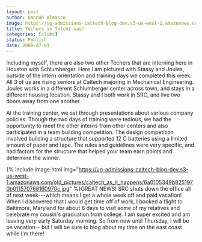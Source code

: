```yaml
---
layout: post
author: Dannah Almasco
image: https://ug-admissions-caltech-blog-dev.s3-us-west-1.amazonaws.com/old_pictures/caltech_as_it_happens/6a0105349b8251970b0115716ba11c970b.jpg
title: Techers in Te(ch)-xas!
categories: [clubs]
status: Publish
date: 2009-07-01
---
```


Including myself, there are also two other Techers that are interning here in Houston with Schlumberger. Here I am pictured with Stassy and Joules, outside of the intern orientation and training days we completed this week. All 3 of us are rising seniors at Caltech majoring in Mechanical Engineering. Joules works in a different Schlumberger center across town, and stays in a different housing location. Stassy and I both work in SRC, and live two doors away from one another.

At the training center, we sat through presentations about various company policies. Though the two days of training were tedious, we had the opportunity to meet the other interns from other centers and also participated in a team building competition. The design competition involved building a structure that supported 12 C batteries using a limited amount of paper and tape. The rules and guidelines were very specific, and had factors for the structure that helped your team earn points and determine the winner.


{% include image.html img="https://ug-admissions-caltech-blog-dev.s3-us-west-1.amazonaws.com/old_pictures/caltech_as_it_happens/6a0105349b8251970b011570768160970c.jpg" %}GREAT NEWS! SRC shuts down the office all of next week---which means I get a whole week off and paid vacation! When I discovered that I would get time off of work, I booked a flight to Baltimore, Maryland for about 6 days to visit some of my relatives and celebrate my cousin's graduation from college. I am super excited and am leaving very early Saturday morning. So from now until Thursday, I will be on vacation-- but I will be sure to blog about my time on the east coast while I'm there!
